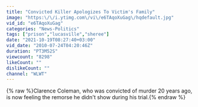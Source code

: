 ```yaml
---
title: "Convicted Killer Apologizes To Victim's Family"
image: "https:\/\/i.ytimg.com\/vi\/e6TAqoXuGag\/hqdefault.jpg"
vid_id: "e6TAqoXuGag"
categories: "News-Politics"
tags: ["prison","lucasville","sheree"]
date: "2021-10-19T08:27:40+03:00"
vid_date: "2010-07-24T04:20:46Z"
duration: "PT3M52S"
viewcount: "8298"
likeCount: ""
dislikeCount: ""
channel: "WLWT"
---
```

{% raw %}Clarence Coleman, who was convicted of murder 20 years ago, is now feeling the remorse he didn't show during his trial.{% endraw %}
